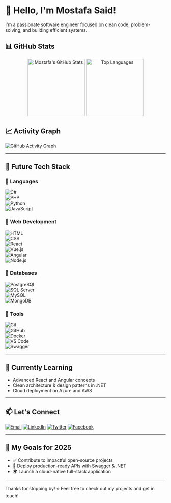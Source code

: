 # 👋 Hello, I'm Mostafa Said!

I'm a passionate software engineer focused on clean code, problem-solving, and building efficient systems.

## 📊 GitHub Stats

<p align="center">
  <img src="https://github-readme-stats.vercel.app/api?username=Mostafa-SAID7&show_icons=true&theme=tokyonight" alt="Mostafa's GitHub Stats" height="180"/>
  <img src="https://github-readme-stats.vercel.app/api/top-langs/?username=Mostafa-SAID7&layout=compact&theme=tokyonight" alt="Top Languages" height="180"/>
</p>

## 📈 Activity Graph

![GitHub Activity Graph](https://github-readme-activity-graph.vercel.app/graph?username=Mostafa-SAID7&theme=github-compact)

---

## 🧊 Future Tech Stack

### 🧊 Languages  
![C#](https://img.shields.io/badge/C%23-239120?style=flat&logo=c-sharp&logoColor=white)  
![PHP](https://img.shields.io/badge/PHP-777BB4?style=flat&logo=php&logoColor=white)  
![Python](https://img.shields.io/badge/Python-3776AB?style=flat&logo=python&logoColor=white)  
![JavaScript](https://img.shields.io/badge/JavaScript-F7DF1E?style=flat&logo=javascript&logoColor=black)

### 🧊 Web Development  
![HTML](https://img.shields.io/badge/HTML5-E34F26?style=flat&logo=html5&logoColor=white)  
![CSS](https://img.shields.io/badge/CSS3-1572B6?style=flat&logo=css3&logoColor=white)  
![React](https://img.shields.io/badge/React-61DAFB?style=flat&logo=react&logoColor=black)  
![Vue.js](https://img.shields.io/badge/Vue.js-4FC08D?style=flat&logo=vue-dot-js&logoColor=white)  
![Angular](https://img.shields.io/badge/Angular-DD0031?style=flat&logo=angular&logoColor=white)  
![Node.js](https://img.shields.io/badge/Node.js-339933?style=flat&logo=node-dot-js&logoColor=white)

### 🧊 Databases  
![PostgreSQL](https://img.shields.io/badge/PostgreSQL-4169E1?style=flat&logo=postgresql&logoColor=white)  
![SQL Server](https://img.shields.io/badge/SQL%20Server-CC2927?style=flat&logo=microsoft-sql-server&logoColor=white)  
![MySQL](https://img.shields.io/badge/MySQL-4479A1?style=flat&logo=mysql&logoColor=white)  
![MongoDB](https://img.shields.io/badge/MongoDB-47A248?style=flat&logo=mongodb&logoColor=white)

### 🧊 Tools  
![Git](https://img.shields.io/badge/Git-F05032?style=flat&logo=git&logoColor=white)  
![GitHub](https://img.shields.io/badge/GitHub-181717?style=flat&logo=github&logoColor=white)  
![Docker](https://img.shields.io/badge/Docker-2496ED?style=flat&logo=docker&logoColor=white)  
![VS Code](https://img.shields.io/badge/VS%20Code-007ACC?style=flat&logo=visual-studio-code&logoColor=white)  
![Swagger](https://img.shields.io/badge/Swagger-85EA2D?style=flat&logo=swagger&logoColor=black)


---

## 🌱 Currently Learning

- Advanced React and Angular concepts  
- Clean architecture & design patterns in .NET  
- Cloud deployment on Azure and AWS

---

## 📫 Let's Connect

[![Email](https://img.shields.io/badge/Email-D14836?style=flat&logo=gmail&logoColor=white)](mailto:mostafa.said@example.com)
[![LinkedIn](https://img.shields.io/badge/LinkedIn-0A66C2?style=flat&logo=linkedin&logoColor=white)](https://www.linkedin.com/in/mostafa-said/)
[![Twitter](https://img.shields.io/badge/Twitter-1DA1F2?style=flat&logo=twitter&logoColor=white)](https://twitter.com/Mostafa_SAID7)
[![Facebook](https://img.shields.io/badge/Facebook-1877F2?style=flat&logo=facebook&logoColor=white)](https://www.facebook.com/profile.php?id=100067794330732)

---

## 🎯 My Goals for 2025

- ✅ Contribute to impactful open-source projects  
- 🚀 Deploy production-ready APIs with Swagger & .NET  
- 🌍 Launch a cloud-native full-stack application

---

Thanks for stopping by! ⭐ Feel free to check out my projects and get in touch!
